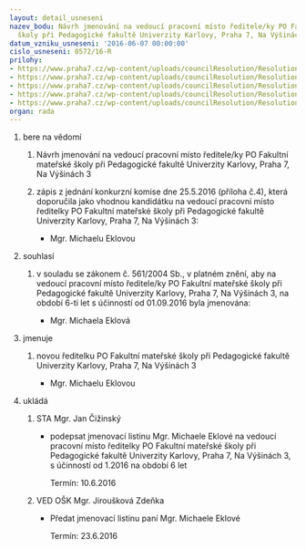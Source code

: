 ```yaml
---
layout: detail_usneseni
nazev_bodu: Návrh jmenování na vedoucí pracovní místo ředitele/ky PO Fakultní mateřské
  školy při Pedagogické fakultě Univerzity Karlovy, Praha 7, Na Výšinách 3
datum_vzniku_usneseni: '2016-06-07 00:00:00'
cislo_usneseni: 0572/16-R
prilohy:
- https://www.praha7.cz/wp-content/uploads/councilResolution/Resolutions/27797/export/jmenovani_c1__Duvodova_zprava_jemnovani_reditele~70041.doc
- https://www.praha7.cz/wp-content/uploads/councilResolution/Resolutions/27797/export/c2vyhlaseni_pro_verejnost_Vysiny~70040.doc
- https://www.praha7.cz/wp-content/uploads/councilResolution/Resolutions/27797/export/c4Zapis_KK_Konkurz_reditel_FMS_Vysiny~70039.pdf
- https://www.praha7.cz/wp-content/uploads/councilResolution/Resolutions/27797/export/c7Koncepce_FMS_Vysiny_EklovaM~70037.pdf
- https://www.praha7.cz/wp-content/uploads/councilResolution/Resolutions/27797/export/export~298541.pdf
organ: rada
---
```

<ol class="urzList_view" id="urzList">
<li class="urzClass1" id=""><span name="1">bere na vědomí</span> 
<ol class="urzOlClass">
<li class="urzClass2" style="TEXT-ALIGN: left" id=""><span><p>Návrh jmenování na vedoucí pracovní místo ředitele/ky PO Fakultní mateřské školy při Pedagogické fakultě Univerzity Karlovy, Praha 7, Na Výšinách 3</p></span></li>
<li class="urzClass2" style="TEXT-ALIGN: left" id=""><span><p>zápis z jednání konkurzní komise dne 25.5.2016 (příloha č.4), která doporučila jako vhodnou kandidátku na vedoucí pracovní místo ředitelky PO Fakultní mateřské školy při Pedagogické fakultě Univerzity Karlovy, Praha 7, Na Výšinách 3:</p></span>
<ul class="urzUlClass">
<li class="urzClass3" style="TEXT-ALIGN: left" id=""><span><p>Mgr. Michaelu Eklovou</p></span></li></ul></li></ol></li>
<li class="urzClass1" id=""><span name="26">souhlasí</span> 
<ol class="urzOlClass">
<li class="urzClass2" style="TEXT-ALIGN: left" id=""><span><p>v souladu se zákonem č. 561/2004 Sb., v platném znění, aby na vedoucí pracovní místo ředitele/ky PO Fakultní mateřské školy při Pedagogické fakultě Univerzity Karlovy, Praha 7, Na Výšinách 3, na období 6-ti let s účinností od 01.09.2016 byla jmenována:</p></span>
<ul class="urzUlClass">
<li class="urzClass3" style="TEXT-ALIGN: left" id=""><span><p>Mgr. Michaela Eklová</p></span></li></ul></li></ol></li>
<li class="urzClass1" id=""><span name="5">jmenuje</span> 
<ol class="urzOlClass">
<li class="urzClass2" style="TEXT-ALIGN: left" id=""><span><p>novou ředitelku PO Fakultní mateřské školy při Pedagogické fakultě Univerzity Karlovy, Praha 7, Na Výšinách 3</p></span>
<ul class="urzUlClass">
<li class="urzClass3" style="TEXT-ALIGN: left" id=""><span><p>Mgr. Michaelu Eklovou</p></span></li></ul></li></ol></li><li class="urzClass1" id="urzUkoly"><span name="1">ukládá</span><ol class="urzOlClass"><li class="urzClass2"><span><p>STA Mgr. Jan Čižinský</p></span><ul class="urzUlClass"><li class="urzClass3"><span><p>podepsat jmenovací listinu Mgr. Michaele Eklové na vedoucí pracovní místo ředitelky PO Fakultní mateřské školy při Pedagogické fakultě Univerzity Karlovy, Praha 7, Na Výšinách 3, s účinností od 1.2016 na období 6 let</p></span><span class="urzUkolTermin">  Termín:&nbsp;10.6.2016</span></li></ul></li><li class="urzClass2"><span><p>VED OŠK Mgr. Jiroušková Zdeňka</p></span><ul class="urzUlClass"><li class="urzClass3"><span><p>Předat jmenovací listinu paní Mgr. Michaele Eklové</p></span><span class="urzUkolTermin">  Termín:&nbsp;23.6.2016</span></li></ul></li></ol></li>
</ol>